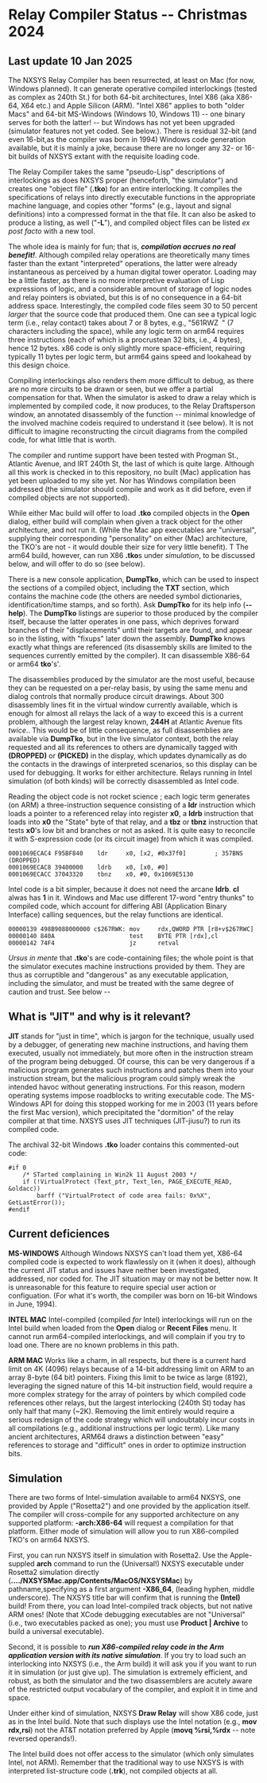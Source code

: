 # Relay Compiler Status -- Christmas 2024

## Last update 10 Jan 2025

The NXSYS Relay Compiler has been resurrected, at least on Mac (for now, Windows planned). It can generate operative compiled interlockings (tested as complex as 240th St.) for both 64-bit architectures, Intel X86 (aka X86-64, X64 etc.) and Apple Silicon (ARM).  "Intel X86" applies to both "older Macs" and 64-bit MS-Windows (Windows 10, Windows 11) -- one binary serves for both the latter! -- but Windows has not yet been upgraded (simulator features not yet coded. See below.).  There is residual 32-bit (and even 16-bit,as the compiler was born in 1994) Windows code generation available, but it is mainly a joke, because there are no longer any 32- or 16-bit builds of NXSYS extant with the requisite loading code. 

The Relay Compiler takes the same "pseudo-Lisp" descriptions of interlockings as does NXSYS proper (henceforth, "the simulator") and creates one "object file" (**.tko**) for an entire interlocking.  It compiles the specifications of relays into directly executable functions in the appropriate machine language, and copies other "forms" (e.g., layout and signal definitions) into a compressed format in the that file.  It can also be asked to produce a listing, as well ("**-L**"), and compiled object files can be listed *ex post facto* with a new tool.

The whole idea is mainly for fun; that is, ***compilation accrues no real benefit!***.  Although compiled relay operations are theoretically many times faster than the extant "interpreted" operations, the latter were already instantaneous as perceived by a human digital tower operator.  Loading may be a little faster, as there is no more interpretive evaluation of Lisp expressions of logic, and a considerable amount of storage of logic nodes and relay pointers is obviated, but this is of no consequence in a 64-bit address space.  Interestingly, the compiled code files seem 30 to 50 percent *larger* that the source code that produced them. One can see a typical logic term (i.e., relay contact) takes about 7 or 8 bytes, e.g., "561RWZ<code>&nbsp;</code>" (7 characters including the space), while any logic term on arm64 requires three instructions (each of which is a procrustean 32 bits, i.e., 4 bytes), hence 12 bytes.  x86 code is only slightly more space-efficient, requiring typically 11 bytes per logic term, but arm64 gains speed and lookahead by this design choice.

Compiling interlockings also renders them more difficult to debug, as there are no more circuits to be drawn or seen, but we offer a partial compensation for that.  When the simulator is asked to draw a relay which is implemented by compiled code, it now produces, to the Relay Draftsperson window, an annotated disassembly of the function -- minimal knowledge of the involved machine codeis required to understand it (see below). It is not difficult to imagine reconstructing the circuit diagrams from the compiled code, for what little that is worth.

The compiler and runtime support have been tested with Progman St., Atlantic Avenue, and IRT 240th St, the last of which is quite large.  Although all this work is checked in to this repository, no built (Mac) application has yet been uploaded to my site yet. Nor has Windows compilation been addressed (the simulator should compile and work as it did before, even if compiled objects are not supported).

While either Mac build will offer to load **.tko** compiled objects in the **Open** dialog, either build will complain when given a track object for the other architecture, and not run it.  (While the Mac app executables are "universal", supplying their corresponding "personality" on either (Mac) architecture, the TKO's are not - it would double their size for very little benefit).  T The arm64 build, however, can run X86 **.tko**s under *simulation*, to be discussed below, and will offer to do so (see below).

There is a new console application, **DumpTko**, which can be used to inspect the sections of a compiled object, including the **TXT** section, which contains the machine code (the others are needed symbol dictionaries, identification/time stamps, and so forth).  Ask **DumpTko** for its help info (**--help**). The **DumpTko** listings are superior to those produced by the compiler itself, because the latter operates in one pass, which deprives forward branches of their "displacements" until their targets are found, and appear so in the listing, with "fixups" later down the assembly.  **DumpTko** knows exactly what things are referenced (its disassembly skills are limited to the sequences currently emitted by the compiler). It can disassemble X86-64 or arm64 **tko**'s'.

The disassemblies produced by the simulator are the most useful, because they can be requested on a per-relay basis, by using the same menu and dialog controls that normally produce circuit drawings.  About 300 disassembly lines fit in the virtual window currently available, which is enough for almost all relays the lack of a way to exceed this is a current problem, although the largest relay known, **244H** at Atlantic Avenue fits *twice*..  This would be of little consequence, as full disassemblies are available via **DumpTko**, but in the live simulator context, both the relay requested and all its references to others are dynamically tagged with **(DROPPED)** or **(PICKED)** in the display, which updates dynamically as do the contacts in the drawings of interpreted scenarios, so this display can be used for debugging. It works for either architecture.  Relays running in Intel simulation (of both kinds) will be correctly disassembled as Intel code.

Reading the object code is not rocket science ; each logic term generates (on ARM) a three-instruction sequence consisting of a **ldr** instruction which loads a pointer to a referenced relay into register **x0**, a **ldrb** instruction that loads into **x0** the "State" byte of that relay, and a **tbz** or **tbnz** instruction that tests **x0**'s low bit and branches or not as asked. It is quite easy to reconcile it with S-expression code (or its circuit image) from which it was compiled.

    0001069ECAC4 F95BF840    ldr     x0, [x2, #0x37f0]        ; 357BNS  (DROPPED)
    0001069ECAC8 39400000    ldrb    x0, [x0, #0]
    0001069ECACC 37043320    tbnz    x0, #0, 0x1069E5130

Intel code is a bit simpler, because it does not need the arcane **ldrb**. **cl** alwas has **1** in it.  Windows and Mac use different 17-word "entry thunks" to compiled code, which account for differing ABI (Application Binary Interface) calling sequences, but the relay functions are identical.

    00000139 498B9088000000 c$267RWK: mov     rdx,QWORD PTR [r8+v$267RWC]
    00000140 840A                     test    BYTE PTR [rdx],cl
    00000142 74F4                     jz      retval

*Ursus in mente* that **.tko**'s are code-containing files; the whole point is that the simulator executes machine instructions provided by them.  They are thus as corruptible and "dangerous" as any executable application, including the simulator, and must be treated with the same degree of caution and trust. See below --

## What is "JIT" and why is it relevant?

**JIT** stands for "just in time", which is jargon for the technique, usually used by a debugger, of generating new machine instructions, and having them executed, usually not immediately, but more often in the instruction stream of the program being debugged.  Of course, this can be very dangerous if a malicious program generates such instructions and patches them into your instruction stream, but the malicious program could simply wreak the intended havoc without generating instructions.  For this reason, modern operating systems impose roadblocks to writing executable code.  The MS-Windows API for doing this stopped working for me in 2003 (11 years before the first Mac version), which precipitated the "dormition" of the relay compiler at that time. NXSYS uses JIT techniques (JIT-jiusu?) to run its compiled code.

The archival 32-bit Windows **.tko** loader contains this commented-out code:

	#if 0
 		/* STarted complaining in Win2k 11 August 2003 */
		if (!VirtualProtect (Text_ptr, Text_len, PAGE_EXECUTE_READ, &oldacc))
		    barff ("VirtualProtect of code area fails: 0x%X", GetLastError());
	#endif

## Current deficiences

**MS-WINDOWS** Although Windows NXSYS can't load them yet, X86-64 compiled code is expected to work flawlessly on it (when it does), although the current JIT status and issues have neither been investigated, addressed, nor coded for. The JIT situation may or may not be better now.  It is unreasonable for this feature to require special user action or configuation. (For what it's worth, the compiler was born on 16-bit Windows in June, 1994).

**INTEL MAC** Intel-compiled (compiled *for* Intel) interlockings will run on the Intel build when loaded from the **Open** dialog or **Recent Files** menu. It cannot run arm64-compiled interlockings, and will complain if you try to load one.  There are no known problems in this path.

**ARM MAC** Works like a charm, in all respects, but there is a current hard limit on 4K (4096) relays because of a 14-bit addressing limit on ARM to an array 8-byte (64 bit) pointers. Fixing this limit to be twice as large (8192), leveraging the signed nature of this 14-bit instruction field, would require a more complex strategy for the array of pointers by which compiled code references other relays, but the largest interlocking (240th St) today has only half that many (~2K).  Removing the limit entirely would require a serious redesign of the code strategy which will undoubtably incur costs in all compilations (e.g., additional instructions per logic term).  Like many ancient architectures, ARM64 draws a distinction between "easy" references to storage and "difficult" ones in order to optimize instruction bits.

## Simulation

There are two forms of Intel-simulation available to arm64 NXSYS, one provided by Apple ("Rosetta2") and one provided by the application itself.  The compiler will cross-compile for any supported architecture on any supported platform:  **-arch:X86-64** will request a compilation for that platform.  Either mode of simulation will allow you to run X86-compiled TKO's on arm64 NXSYS.

First, you can run NXSYS itself in simulation  with Rosetta2. Use the Apple-suppled **arch** command to run the (Universal!) NXSYS executable under Rosetta2 simulation directly (**..../NXSYSMac.app/Contents/MacOS/NXSYSMac**) by pathname,specifying as a first argument **-X86_64**, (leading hyphen, middle underscore). The NXSYS title bar will confirm that is running the **(Intel)** build!  From there, you can load Intel-compiled track objects, but not native ARM ones! (Note that XCode debugging executables are not "Universal" (i.e., two executables packed as one); you must use **Product | Archive** to build a universal executable).

Second, it is possible to ***run X86-compiled relay code in the Arm application version with its native simulation***. If you try to load such an interlocking into NXSYS (i.e., the Arm build) it will ask you if you want to run it in simulation (or just give up).  The simulation is extremely efficient, and robust, as both the simulator and the two disassemblers are acutely aware of the restricted output vocabulary of the compiler, and exploit it in time and space.

Under either kind of simulation, NXSYS **Draw Relay** will show X86 code, just as in the Intel build. Note that such displays use the Intel notation (e.g., **mov rdx,rsi**) not the AT&T notation preferred by Apple (**movq %rsi,%rdx** -- note reversed operands!).

The Intel build does not offer access to the simulator (which only simulates Intel, not ARM).  Remember that the traditional way to use NXSYS is with interpreted list-structure code (**.trk**), not compiled objects at all.


